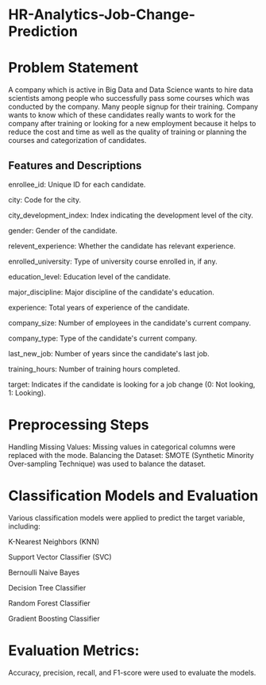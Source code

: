 # HR-Analytics-Job-Change-Prediction
# Problem Statement

A company which is active in Big Data and Data Science wants to hire data scientists among people who successfully pass some courses which was conducted by the company. Many people signup for their training. Company wants to know which of these candidates really wants to work for the company after training or looking for a new employment because it helps to reduce the cost and time as well as the quality of training or planning the courses and categorization of candidates.


Features and Descriptions
---------------------------



enrollee_id: Unique ID for each candidate.

city: Code for the city.

city_development_index: Index indicating the development level of the city.

gender: Gender of the candidate.

relevent_experience: Whether the candidate has relevant experience.

enrolled_university: Type of university course enrolled in, if any.

education_level: Education level of the candidate.

major_discipline: Major discipline of the candidate's education.

experience: Total years of experience of the candidate.

company_size: Number of employees in the candidate's current company.

company_type: Type of the candidate's current company.

last_new_job: Number of years since the candidate's last job.

training_hours: Number of training hours completed.

target: Indicates if the candidate is looking for a job change (0: Not looking, 1: Looking).

# Preprocessing Steps


Handling Missing Values: Missing values in categorical columns were replaced with the mode.
Balancing the Dataset: SMOTE (Synthetic Minority Over-sampling Technique) was used to balance the dataset.


# Classification Models and Evaluation


Various classification models were applied to predict the target variable, including:

K-Nearest Neighbors (KNN)

Support Vector Classifier (SVC)

Bernoulli Naive Bayes

Decision Tree Classifier

Random Forest Classifier

Gradient Boosting Classifier

# Evaluation Metrics: 

Accuracy, precision, recall, and F1-score were used to evaluate the models.
